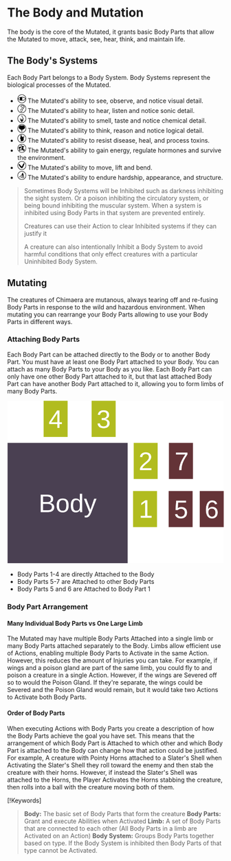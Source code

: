 # The Body and Mutation

The body is the core of the Mutated, it grants basic Body Parts that allow the Mutated to move, attack, see, hear, think, and maintain life.

## The Body's Systems

Each Body Part belongs to a Body System. Body Systems represent the biological processes of the Mutated.

- <img src="../media/sight_system.svg" width="20" height="20" alt="Sight"> The Mutated's ability to see, observe, and notice visual detail.
- <img src="../media/auditory_system.svg" width="20" height="20" alt="Auditory"> The Mutated's ability to hear, listen and notice sonic detail.
- <img src="../media/aromatic_system.svg" width="20" height="20" alt="Aromatic"> The Mutated's ability to smell, taste and notice chemical detail.
- <img src="../media/thought_system.svg" width="20" height="20" alt="Thought"> The Mutated's ability to think, reason and notice logical detail.
- <img src="../media/circulatory_system.svg" width="20" height="20" alt="Circulatory/Immune"> The Mutated's ability to resist disease, heal, and process toxins.
- <img src="../media/endocrine_system.svg" width="20" height="20" alt="Endocrine/Digestive/Immune"> The Mutated's ability to gain energy, regulate hormones and survive the environment.
- <img src="../media/muscular_system.svg" width="20" height="20" alt="Muscular"> The Mutated's ability to move, lift and bend.
- <img src="../media/integumentary_system.svg" width="20" height="20" alt="Integumentary"> The Mutated's ability to endure hardship, appearance, and structure.

> Sometimes Body Systems will be Inhibited such as darkness inhibiting the sight system. Or a poison inhibiting the circulatory system, or being bound inhibiting the muscular system. When a system is inhibited using Body Parts in that system are prevented entirely.
>
> Creatures can use their Action to clear Inhibited systems if they can justify it
>
> A creature can also intentionally Inhibit a Body System to avoid harmful conditions that only effect creatures with a particular Uninhibited Body System.

## Mutating

The creatures of Chimaera are mutanous, always tearing off and re-fusing Body Parts in response to the wild and hazardous environment. When mutating you can rearrange your Body Parts allowing to use your Body Parts in different ways.

### Attaching Body Parts

Each Body Part can be attached directly to the Body or to another Body Part. You must have at least one Body Part attached to your Body. You can attach as many Body Parts to your Body as you like. Each Body Part can only have one other Body Part attached to it, but that last attached Body Part can have another Body Part attached to it, allowing you to form limbs of many Body Parts.

![Body Part Attachments](../media/body_part_attachement.svg)

- Body Parts 1-4 are directly Attached to the Body
- Body Parts 5-7 are Attached to other Body Parts
- Body Parts 5 and 6 are Attached to Body Part 1

### Body Part Arrangement

#### Many Individual Body Parts vs One Large Limb

The Mutated may have multiple Body Parts Attached into a single limb or many Body Parts attached separately to the Body. Limbs allow efficient use of Actions, enabling multiple Body Parts to Activate in the same Action. However, this reduces the amount of Injuries you can take. For example, if wings and a poison gland are part of the same limb, you could fly to and poison a creature in a single Action. However, if the wings are Severed off so to would the Poison Gland. If they're separate, the wings could be Severed and the Poison Gland would remain, but it would take two Actions to Activate both Body Parts.

#### Order of Body Parts

When executing Actions with Body Parts you create a description of how the Body Parts achieve the goal you have set. This means that the arrangement of which Body Part is Attached to which other and which Body Part is attached to the Body can change how that action could be justified. For example, A creature with Pointy Horns attached to a Slater's Shell when Activating the Slater's Shell they roll toward the enemy and then stab the creature with their horns. However, if instead the Slater's Shell was attached to the Horns, the Player Activates the Horns stabbing the creature, then rolls into a ball with the creature moving both of them.

[!Keywords]
> **Body:** The basic set of Body Parts that form the creature
> **Body Parts:** Grant and execute Abilities when Activated
> **Limb:** A set of Body Parts that are connected to each other (All Body Parts in a limb are Activated on an Action)
> **Body System:** Groups Body Parts together based on type. If the Body System is inhibited then Body Parts of that type cannot be Activated.
